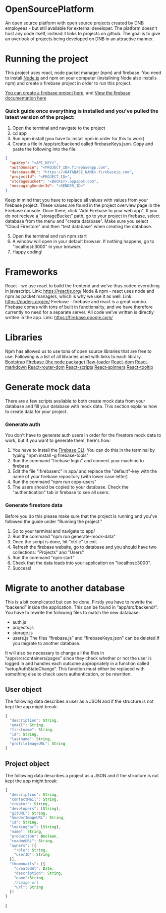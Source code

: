 # OpenSourcePlatform

An open source platform with open source projects created by DNB employees - but still available for external developer. The platform doesn't host any code itself, instead it links to projects on github. The goal is to give an overlook of projects being developed on DNB in an attractive manner.

# Running the project

This project uses react, node packet manager (npm) and firebase. You need to install [Node.js](https://nodejs.org/en/) and npm on your computer (installning Node also installs npm) and create a firebase project in order to run this project.

[You can create a firebase project here](https://console.firebase.google.com/u/0/), and [View the firebase documentation here](https://firebase.google.com/docs/guides/)

### Quick guide once everything is installed and you've pulled the latest version of the project:

1.  Open the terminal and navigate to the project
2.  cd app
3.  Run npm install (you have to install npm in order for this to work)
4.  Create a file in /app/src/backend called firebaseKeys.json. Copy and paste the following into the file:

```json
{
  "apiKey": "<API_KEY>",
  "authDomain": "<PROJECT_ID>.firebaseapp.com",
  "databaseURL": "https://<DATABASE_NAME>.firebaseio.com",
  "projectId": "<PROJECT_ID>",
  "storageBucket": "<BUCKET>.appspot.com",
  "messagingSenderId": "<SENDER_ID>"
}
```
Keep in mind that you have to replace all values with values from your firebase project. These values are found in the project overview page in the Firebase console. Once there, click "Add Firebase to your web app". If you do not recieve a "storageBucket" path, go to your project in firebase, select database from the menu and "create database". Make sure you select "Cloud Firestore" and then "test database" when creating the database.

5.  Open the terminal and run npm start
6.  A window will open in your default browser. If nothing happens, go to "localhost:3000" in your browser.
7.  Happy coding!


# Frameworks
React - we use react to build the frontend and we’ve thus coded everything in javascript. Link: https://reactjs.org/ 
Node & npm - react uses node and npm as packet managers, which is why we use it as well. Link: https://nodejs.org/en/ 
Firebase - firebase and react is a great combo. Firebase comes with tons of built in functionality, and we have therefore currently no need for a separate server. All code we’ve written is directly written in the app. Link: https://firebase.google.com/ 

# Libraries
Npm has allowed us to use tons of open source libraries that are free to use. Following is a list of all libraries used with links to each library.
[Bootstrap](https://getbootstrap.com/) 
[Firebase (the node package)](https://www.npmjs.com/package/firebase) 
[Raw-loader](https://www.npmjs.com/package/raw-loader) 
[React-dom](https://www.npmjs.com/package/react-dom) 
[React-markdown](https://github.com/rexxars/react-markdown) 
[React-router-dom](https://www.npmjs.com/package/react-router-dom) 
[React-scripts](https://www.npmjs.com/package/react-scripts)
[React-spinners](https://www.npmjs.com/package/react-spinners)
[React-tooltip](https://www.npmjs.com/package/react-tooltip)  

# Generate mock data

There are a few scripts available to both create mock data from your database and fill your database with mock data. This section explains how to create data for your project.

### Generate auth

You don't have to generate auth users in order for the firestore mock data to work, but if you want to generate them, here's how:

1.  You have to install the [Firebase CLI](https://firebase.google.com/docs/hosting/quickstart#install-the-firebase-cli). You can do this in the terminal by typing "npm install -g firebase-tools"
2.  Run the command "firebase login" and connect your machine to firebase
3.  Edit the file ".firebaserc" in app/ and replace the "default"-key with the name of your firebase repository (with lower case letter)
4.  Run the command "npm run copy-users"
5.  The users should be copied to your database. Check the "authentication" tab in firebase to see all users.

### Generate firestore data

Before you do this please make sure that the project is running and you've followed the guide under "Running the project."

1.  Go to your terminal and navigate to app/
2.  Run the command "npm run generate-mock-data"
3.  Once the script is done, hit "ctrl c" to exit
4.  Refresh the firebase website, go to database and you should have two collections: "Projects" and "Users"
5.  Run the command "npm start"
6.  Check that the data loads into your application on "localhost:3000".
7.  Success!

# Migrate to another database
This is a bit complicated but can be done. Firstly you have to rewrite the “backend” inside the application. This can be found in “app/src/backend/”. You have to rewrite the following files to match the new database:
* auth.js
* projects.js
* storage.js
* users.js 
The files “firebase.js” and “firebaseKeys.json” can be deleted if you migrate to another database. 

It will also be necessary to change all the files in “app/src/containers/pages” since they check whether or not the user is logged in and handles each outcome appropriately in a function called “setupAuthStateChange”. This function must either be replaced with something else to check users authentication, or be rewritten.

## User object
The following data describes a user as a JSON and if the structure is not kept the app might break:

```javascript
{
  "description": String,
  "email": String,
  "firstname": String, 
  "id": String,
  "lastname": String,
  "profileImageURL": String
}
```

## Project object
The following data describes a project as a JSON and if the structure is not kept the app might break:
```javascript
{
  "description": String,
  "contactMail": String,
  "creator": String,
  "developers": [String],
  "gitURL": String,
  "headerImageURL": String,
  "id": String,
  "lookingFor": [String],
  "name": String,
  "production": Boolean,
  "readmeURL": String,
  "owners": [{
    "role": String,
    "userID": String
  }],
  "thumbnails": [{
    "createdAt": Date,
    "description": String,
    "name":String,
    //image url
    "url": String
  }]
}
```
{

